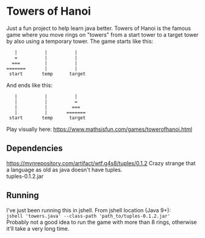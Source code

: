 # Towers of Hanoi
Just a fun project to help learn java better.
Towers of Hanoi is the famous game where you move rings on "towers" from a start tower to a target tower by also using a temporary tower.  The game starts like this:
```
   |          |          |
   =          |          |
  ===         |          |
=======       |          |
 start       temp      target
```
And ends like this:  
```
   |          |          |
   |          |          =
   |          |         ===
   |          |       =======
 start       temp      target
```
 Play visually here: https://www.mathsisfun.com/games/towerofhanoi.html

## Dependencies
https://mvnrepository.com/artifact/wtf.g4s8/tuples/0.1.2  Crazy strange that a language as old as java doesn't have tuples.  
tuples-0.1.2.jar

## Running
I've just been running this in jshell.  From jshell location (Java 9+):  
`jshell 'towers.java' --class-path 'path_to/tuples-0.1.2.jar'`  
Probably not a good idea to run the game with more than 8 rings, otherwise it'll take a very long time.